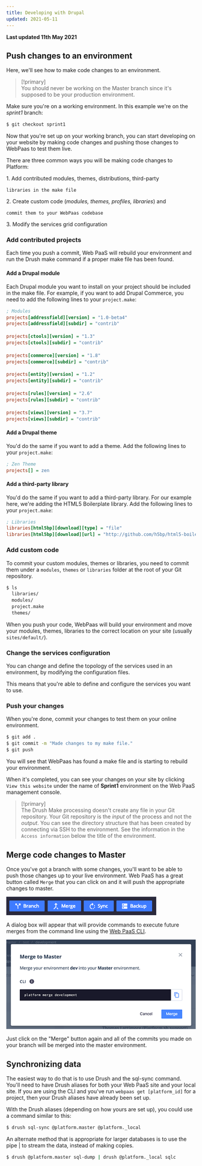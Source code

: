 ```yaml
---
title: Developing with Drupal
updated: 2021-05-11
---
```


**Last updated 11th May 2021**


## Push changes to an environment

Here, we'll see how to make code changes to an environment.

> [!primary]  
> You should never be working on the Master branch since it's supposed to be your production environment.
> 

Make sure you're on a working environment. In this example we're on the
*sprint1* branch:

```bash
$ git checkout sprint1
```

Now that you're set up on your working branch, you can start developing
on your website by making code changes and pushing those changes to
WebPaas to test them live.

There are three common ways you will be making code changes to Platform:

1\.  Add contributed modules, themes, distributions, third-party

    libraries in the make file
2\.  Create custom code (*modules, themes, profiles, libraries*) and

    commit them to your WebPaas codebase
3\.  Modify the services grid configuration


### Add contributed projects

Each time you push a commit, Web PaaS will rebuild your environment
and run the Drush make command if a proper make file has been found.

#### Add a Drupal module

Each Drupal module you want to install on your project should be
included in the make file. For example, if you want to add Drupal
Commerce, you need to add the following lines to your `project.make`:

```ini
; Modules
projects[addressfield][version] = "1.0-beta4"
projects[addressfield][subdir] = "contrib"

projects[ctools][version] = "1.3"
projects[ctools][subdir] = "contrib"

projects[commerce][version] = "1.8"
projects[commerce][subdir] = "contrib"

projects[entity][version] = "1.2"
projects[entity][subdir] = "contrib"

projects[rules][version] = "2.6"
projects[rules][subdir] = "contrib"

projects[views][version] = "3.7"
projects[views][subdir] = "contrib"
```

#### Add a Drupal theme

You'd do the same if you want to add a theme. Add the following lines to
your `project.make`:

```ini
; Zen Theme
projects[] = zen
```

#### Add a third-party library

You'd do the same if you want to add a third-party library. For our
example here, we're adding the HTML5 Boilerplate library. Add the
following lines to your `project.make`:

```ini
; Libraries
libraries[html5bp][download][type] = "file"
libraries[html5bp][download][url] = "http://github.com/h5bp/html5-boilerplate/zipball/v3.0.2stripped"
```

### Add custom code

To commit your custom modules, themes or libraries, you need to commit
them under a `modules`, `themes` or `libraries` folder at the root of
your Git repository.

```bash
$ ls
  libraries/
  modules/
  project.make
  themes/
```

When you push your code, WebPaas will build your environment and move
your modules, themes, libraries to the correct location on your site
(usually `sites/default/`).

### Change the services configuration

You can change and define the topology of the services used in an
environment, by modifying the configuration files.

This means that you're able to define and configure the services you
want to use.

### Push your changes

When you're done, commit your changes to test them on your online
environment.

```bash
$ git add .
$ git commit -m "Made changes to my make file."
$ git push
```

You will see that WebPaas has found a make file and is starting to
rebuild your environment.

When it's completed, you can see your changes on your site by clicking
`View this website` under the name of **Sprint1** environment on the
Web PaaS management console.

> [!primary]  
> The Drush Make processing doesn't create any file in your Git repository. Your Git repository is the *input* of the process and not the *output*. You can see the directory structure that has been created by connecting via SSH to the environment. See the information in the `Access information` below the title of the environment.
> 

## Merge code changes to Master

Once you've got a branch with some changes, you'll want to be able to
push those changes up to your live environment. Web PaaS has a great
button called `Merge` that you can click on and it will push the
appropriate changes to master.

![Merge your changes.](images/header.png "0.3")

A dialog box will appear that will provide commands to execute future merges from the command line using the [Web PaaS CLI](/pages/web_cloud/web_paas_powered_by_platform_sh/development-cli).

![Merge confirmation cli](images/header-merge-box.png "0.4")

Just click on the "Merge" button again and all of the commits you made on your
branch will be merged into the master environment.

## Synchronizing data

The easiest way to do that is to use Drush and the sql-sync command.
You'll need to have Drush aliases for both your
Web PaaS site and your local site. If you are using the CLI and
you've run `webpaas get [platform_id]` for a project, then your Drush
aliases have already been set up.

With the Drush aliases (depending on how yours are set up), you
could use a command similar to this:

```bash
$ drush sql-sync @platform.master @platform._local
```

An alternate method that is appropriate for larger databases is to use
the pipe | to stream the data, instead of making copies.

```bash
$ drush @platform.master sql-dump | drush @platform._local sqlc
```
